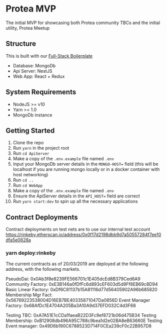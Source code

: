 # Protea MVP 

The initial MVP for showcasing both Protea community TBCs and the initial utility, Protea Meetup


## Structure

This is built with our [Full-Stack Boilerplate](https://gitlab.com/linumlabs/ethers-react-redux-typescript-mongo-boilerplate)

* Database: MongoDb
* Api Server: NestJS
* Web App: React + Redux
 
## System Requirements

* NodeJS >= v10
* Yarn >= 1.0
* MongoDb instance

## Getting Started

1.  Clone the repo
2.  Run `yarn` in the project root
3.  Run `cd ApiServer`
4.  Make a copy of the `.env.example` file named `.env`
5.  Input your MongoDb server details in the `MONGO-HOST=` field (this will be
    localhost if you are running mongo locally or in a docker container with 
    host networking)
6.  Run `cd ..`
7.  Run `cd WebApp`
7.  Make a copy of the `.env.example` file named `.env`
8.  Ensure the ApiServer details in the `API_HOST=` field are correct
9.  Run `yarn start:dev` to spin up all the necessary applications

## Contract Deployments
Contract deployments on test nets are to use our internal test account 
https://rinkeby.etherscan.io/address/0x0f17d2198dbb9d7a50557284f7ee10dfa5e0628a

### yarn deploy:rinkeby
The current contracts as of 20/03/2019 are deployed at the following address, with the following markets. 

PseudoDai:              0x0Ab3f8e8239FE566701c1E405dcEd8B379Ced6A9
Community Factory:      0xE3B146a0fDfFc6d893cEF603d5d9Ff8EB69c8D94
Basic Linear Factory:   0xDf6C81137b15A81116d77d56405902A96b685820
Membership Mgr Fact:    0x56769223538004D16EB7BE40335871047Da0856D
Event Manager Factory:  0x68AfDc1E4704A205Ba3A10A9d37EFD032C4d3F68

Testing TBC:            0xA7A51E1cCDa1faeaB22D3Fc9ef8721b06d475B34
Testing Membership:     0xB12908db496A95C788c9bea1d2e02BA8eB63660E
Testing Event manager:  0x49D6b190C6788523D714F0CEa239cF0c22B957D8